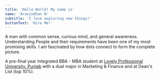 ```yaml
---
title: 'Hello World! My name is'
name: 'Aravindhan N'
subtitle: 'I love exploring new things!'
buttonText: 'Hire Me!'
---
```


A man with common sense, curious mind, and general awareness. Understanding People and their requirements have been one of my most promising skills. I am fascinated by how dots connect to form the complete picture.

A pre-final year Integrated BBA - MBA student at [Lovely Professional University, Punjab](https://lpu.in) with a dual major in Marketing & Finance and at Dean's List (top 10%).
